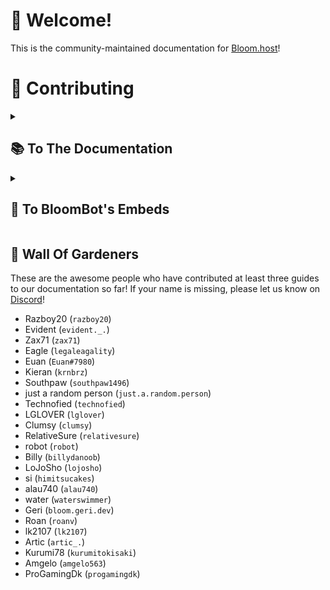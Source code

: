 # 👋 Welcome! 
This is the community-maintained documentation for [Bloom.host](https://bloom.host)!

# 🌿 Contributing

<details>

<summary>

## 📚 To The Documentation

</summary>

You can help contribute to the Bloom.host documentation in one of two ways:

### Option #1:

You can also contribute to the docs directly by doing the following:

This method makes it easier to import the document(s) and to make sure that the formatting is correct and to make it
look the way you want it when it is imported.

1. Create a fork of the [GitHub Repository](https://github.com/Bloom-host/BloomDocs)
2. Optionally, create a new branch, such as `feature/my-changes` to make it easier to merge upstream changes.
3. Make edits to your fork of this repository.
   Note that there is a document format when creating new pages, see below for details.
4. Create a pull request to have the changes added into the repository.

**Note:** If you are adding new pages, be sure to add it into [`sidebars.js`](/sidebars.js) (located in the root of the
repo).

---

### Option #2:

You can write an article in a format you prefer and create a support ticket in
our [Discord server](https://discord.gg/bloom), and it will be converted over for you.
Note that documents in Markdown are preferred, however, Microsoft Word and Google Docs files can be accepted,
and they can be uploaded to the documentation.

---

### Document format:

When adding new pages to the documentation, be sure to use the document format.
The document format is listed below, and also listed in [`README.md`](/README.md) in the root of the repo.

```yaml

---
id: <id>
title: <title>
slug: <id>
hide_table_of_contents: true
sidebar_label: <sidebar title>
description: <short description>
---

... rest of the document ...
```

---

### Templates and formatting help:

There is a [Markdown template](https://raw.githubusercontent.com/Bloom-host/BloomDocs/master/docs/extras/template.md)
which has some examples of markdown-formatting elements (and how to use them) such as bold text, strikethrough, headings
and links.

You can also see [a formatted version of the template](https://docs.bloom.host/extras/template/) to see what the
formatted elements will look like when imported into the documentation website.

### Internationalisation (i18n)

You can also help translate the wiki into another language that you’re fluent in. Please see
the [guide on how to do this](https://docs.bloom.host/extras/contributing#adding-a-language).

You may also find the [Docusaurus documentation about i18n](https://docusaurus.io/docs/i18n/introduction) useful.

---

### Note

When contributing information, make sure that the information is useful and that you know what you are talking about. Do
not ramble or write useless information into articles as this is not helpful to users who may look at the wiki for
information about the user panel or information about running Minecraft servers.

---

</details>

<details>

<summary>

## 🤖 To BloomBot's Embeds

</summary>

You can also contribute to the embeds used by BloomBot in the [Discord](https://discord.gg/bloom) where a command is used, and it can provide
troubleshooting information or quick information to users such as those who are requesting support.

You can edit [`embeds.yml`](/embeds.yml) and this can be contributed along with documentation changes and can be
contributed in the same PR.

Here is the format of the embeds:
![img](https://raw.githubusercontent.com/Bloom-host/BloomDocs/master/static/discord/embed-help.png)

```yml
embed_name:
  # A list of aliases that can be used to call the command
  # You can also do the short format: aliases: ['embed_name_alias', 'another_alias']
  aliases:
    - 'embed_name_alias'
    - 'another_alias'
  # The text of the message
  text: 'Suspendisse vitae sem imperdiet suspicit magna sed'
  # The title of the embed
  title: 'Vestibulum luctus fermentum nisl'
  # The icon next to the title
  title-icon: '%guildicon%'
  # The thumbnail of the embed
  thumbnail: '%guildicon%'
  # The description of the embed. |+ keeps new lines, > does not
  description: |+
    Lorem [ipsum dolor](https://example.tld) `consectetur adpicing elit`. **Morbi id lorem turpis fascillisis**
    veneantis eget dapibus est. _Prasent sed_ est et ~~lectus secleisque~~ lacina.

    ```yaml
    natoque: "Vivamus dapibus ex id"
    tortor:
    - porta
    - gravida
    ```
  # A list of fields. Each can have a title, a description and whether they are inline
  fields:
    - title: 'Etiam magna nulla, sollicitudin necleo at'
      description: |+
        Etiam maximus augue at velit cornmcxio, eu suscipit
        nisl consequat. Aliquam sollicitudin metus quis justo
        aliquet, eu convallis sem porta. Praesent leo
        nunc, id sodales rugna placerat sed. Mauris
        dignissim pretium cma.
      inline: false
    - title: ''
      description: ''
      inline: false
    - title: 'Mauris dignissim pretium porta.'
      description: 'Etiam magna nulla, sollicitudn nec leo at.'
      inline: true
    - title: 'Etiam maximum augue'
      description: 'In hac habitssa platea'
      inline: true
    - title: 'Nulla molestie sapien sit'
      description: 'Prasend sed est et'
      inline: true
  # The image of the embed
  image: 'https://bloom.host/favicon/favicon-og.png'
  # The footer of the embed
  footer: 'Phasellus effictur dictum sem egel pretium'
  # A list of buttons. [ <display name>, <link>, <emoji>, <order> ] 
  buttons:
    - [ 'Label', 'https://example.tld', '1️⃣' ]
    - [ 'Label', 'https://example.tld', '2️⃣' ]
    - [ 'Label', 'https://example.tld', '3️⃣' ] 
```

Users with the `@Gardener` role can use the `!et` (embed test) command with YAML code to quickly test commands.

You can use these global placeholders anywhere: `%useravatar%`, `%guildicon%`

If you have any questions or concerns, please ask in our Discord!

Please note that changes are not instant and may take up to 24 hours to apply.

---

</details>

## 🦆 Wall Of Gardeners
These are the awesome people who have contributed at least three guides to our documentation so far!
If your name is missing, please let us know on [Discord](https://bloom.host/discord)!

- Razboy20 (`razboy20`)
- Evident (`evident._.`)
- Zax71 (`zax71`)
- Eagle (`legaleagality`)
- Euan (`Euan#7980`)
- Kieran (`krnbrz`)
- Southpaw (`southpaw1496`)
- just a random person (`just.a.random.person`)
- Technofied (`technofied`)
- LGLOVER (`lglover`)
- Clumsy (`clumsy`)
- RelativeSure (`relativesure`)
- robot (`robot`)
- Billy (`billydanoob`)
- LoJoSho (`lojosho`)
- si (`himitsucakes`)
- alau740 (`alau740`)
- water (`waterswimmer`)
- Geri (`bloom.geri.dev`)
- Roan (`roanv`)
- lk2107 (`lk2107`)
- Artic (`artic_.`)
- Kurumi78 (`kurumitokisaki`)
- Amgelo (`amgelo563`)
- ProGamingDk (`progamingdk`)
